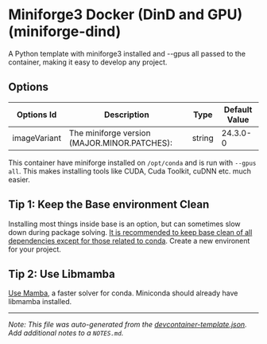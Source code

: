 
# Miniforge3 Docker (DinD and GPU) (miniforge-dind)

A Python template with miniforge3 installed and --gpus all passed to the container, making it easy to develop any project.

## Options

| Options Id | Description | Type | Default Value |
|-----|-----|-----|-----|
| imageVariant | The miniforge version (MAJOR.MINOR.PATCHES): | string | 24.3.0-0 |

This container have miniforge installed on `/opt/conda` and is run with `--gpus all`. This makes installing tools like CUDA, Cuda Toolkit, cuDNN etc. much easier.

## Tip 1: Keep the Base environment Clean

Installing most things inside base is an option, but can sometimes slow down during package solving. [It is recommended to keep base clean of all dependencies except for those related to conda](https://github.com/conda/conda/issues/11919#issuecomment-1283923009). Create a new environent for your project.

## Tip 2: Use Libmamba

[Use Mamba](https://www.anaconda.com/blog/a-faster-conda-for-a-growing-community), a faster solver for conda.
Miniconda should already have libmamba installed.

---

_Note: This file was auto-generated from the [devcontainer-template.json](https://github.com/matheusfvesco/devcontainer-templates/blob/main/src/miniforge-dind/devcontainer-template.json).  Add additional notes to a `NOTES.md`._

